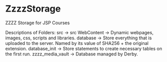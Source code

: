 # ZzzzStorage
ZZZZ Storage for JSP Courses

Descriptions of Folders:
src              -> src
WebContent       -> Dynamic webpages, images, css, scripts and libraries.
database         -> Store everything that is uploaded to the server.
                    Named by its value of SHA256 + the original extension.
database_init    -> Store statements to create necessary tables
                    on the first run.
zzzz_media_vault -> Database managed by Derby.
